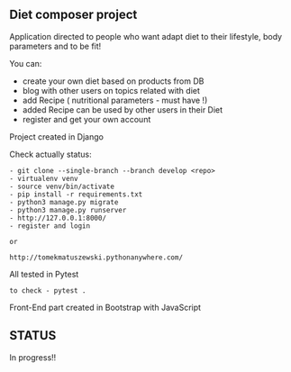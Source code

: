 ## Diet composer project

Application directed to people who want adapt diet to their lifestyle, body parameters and to be fit!

You can:

- create your own diet based on products from DB
- blog with other users on topics related with diet
- add Recipe ( nutritional parameters - must have !)
- added Recipe can be used by other users in their Diet
- register and get your own account

Project created in Django

Check actually status:

    - git clone --single-branch --branch develop <repo>
    - virtualenv venv
    - source venv/bin/activate
    - pip install -r requirements.txt
    - python3 manage.py migrate
    - python3 manage.py runserver
    - http://127.0.0.1:8000/
    - register and login
    
    or
    
    http://tomekmatuszewski.pythonanywhere.com/
    
All tested in Pytest 

    to check - pytest .
    
Front-End part created in Bootstrap with JavaScript

## STATUS

In progress!!



 


